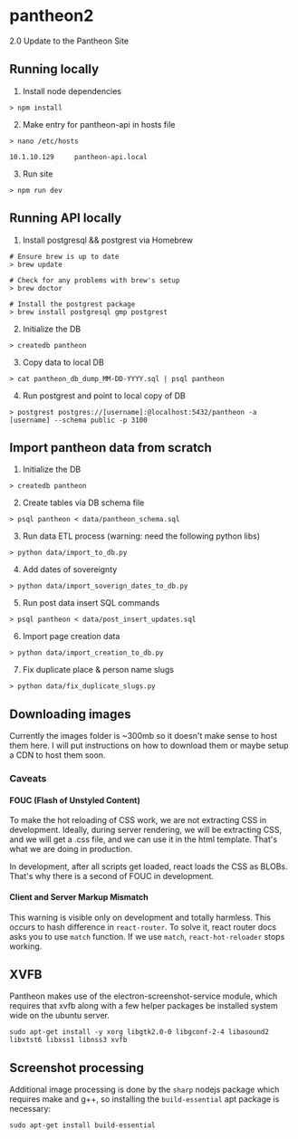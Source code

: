 # pantheon2
2.0 Update to the Pantheon Site

## Running locally
1. Install node dependencies
  ```
  > npm install
  ```

2. Make entry for pantheon-api in hosts file
  ```
  > nano /etc/hosts

  10.1.10.129     pantheon-api.local
  ```

3. Run site
  ```
  > npm run dev
  ```

## Running API locally
1. Install postgresql && postgrest via Homebrew
  ```
  # Ensure brew is up to date
  > brew update

  # Check for any problems with brew's setup
  > brew doctor

  # Install the postgrest package
  > brew install postgresql gmp postgrest
  ```

2. Initialize the DB
  ```
  > createdb pantheon
  ```

3. Copy data to local DB
  ```
  > cat pantheon_db_dump_MM-DD-YYYY.sql | psql pantheon
  ```

4. Run postgrest and point to local copy of DB
```
> postgrest postgres://[username]:@localhost:5432/pantheon -a [username] --schema public -p 3100
```

## Import pantheon data from scratch

1. Initialize the DB
  ```
  > createdb pantheon
  ```

2. Create tables via DB schema file
  ```
  > psql pantheon < data/pantheon_schema.sql
  ```

3. Run data ETL process (warning: need the following python libs)
  ```
  > python data/import_to_db.py
  ```

4. Add dates of sovereignty
  ```
  > python data/import_soverign_dates_to_db.py
  ```

5. Run post data insert SQL commands
  ```
  > psql pantheon < data/post_insert_updates.sql
  ```

6. Import page creation data
  ```
  > python data/import_creation_to_db.py
  ```

7. Fix duplicate place & person name slugs
  ```
  > python data/fix_duplicate_slugs.py
  ```


## Downloading images

Currently the images folder is ~300mb so it doesn't make sense to host them here. I will put instructions on how to download them or maybe setup a CDN to host them soon.


### Caveats

#### FOUC (Flash of Unstyled Content)
To make the hot reloading of CSS work, we are not extracting CSS in development. Ideally, during server rendering, we will be extracting CSS, and we will get a .css file, and we can use it in the html template. That's what we are doing in production.

In development, after all scripts get loaded, react loads the CSS as BLOBs. That's why there is a second of FOUC in development.

#### Client and Server Markup Mismatch
This warning is visible only on development and totally harmless. This occurs to hash difference in `react-router`. To solve it, react router docs asks you to use `match` function. If we use `match`, `react-hot-reloader` stops working.

## XVFB
Pantheon makes use of the electron-screenshot-service module, which requires that xvfb along with a few helper packages be installed system wide on the ubuntu server.

```
sudo apt-get install -y xorg libgtk2.0-0 libgconf-2-4 libasound2 libxtst6 libxss1 libnss3 xvfb
```

## Screenshot processing
Additional image processing is done by the `sharp` nodejs package which requires make and g++, so installing the `build-essential` apt package is necessary:
```
sudo apt-get install build-essential
```
